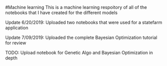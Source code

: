 #Machine learning
This is a machine learning respoitory of all of the notebooks that I have created for the different models

Update 6/20/2019: Uploaded two notebooks that were used for a statefarm application

Update 7/09/2019: Uploaded the complete Bayesian Optimization tutorial for review

TODO: Upload notebook for Genetic Algo and Bayesian Optimization in depth
